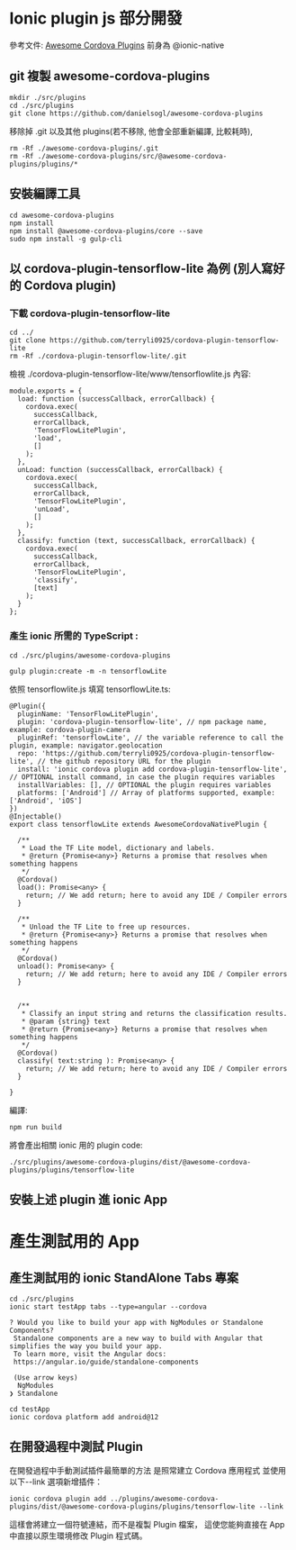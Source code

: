# Ionic plugin js 部分開發

參考文件: [Awesome Cordova Plugins](https://github.com/danielsogl/awesome-cordova-plugins/blob/master/README.md)
前身為 @ionic-native

## git 複製 awesome-cordova-plugins

```
mkdir ./src/plugins
cd ./src/plugins
git clone https://github.com/danielsogl/awesome-cordova-plugins
```

移除掉 .git 以及其他 plugins(若不移除, 他會全部重新編譯, 比較耗時),

```
rm -Rf ./awesome-cordova-plugins/.git
rm -Rf ./awesome-cordova-plugins/src/@awesome-cordova-plugins/plugins/*
```

## 安裝編譯工具

```
cd awesome-cordova-plugins
npm install
npm install @awesome-cordova-plugins/core --save
sudo npm install -g gulp-cli
```

## 以 cordova-plugin-tensorflow-lite 為例 (別人寫好的 Cordova plugin)

### 下載 cordova-plugin-tensorflow-lite

```
cd ../
git clone https://github.com/terryli0925/cordova-plugin-tensorflow-lite
rm -Rf ./cordova-plugin-tensorflow-lite/.git
```

檢視 ./cordova-plugin-tensorflow-lite/www/tensorflowlite.js 內容:

```
module.exports = {
  load: function (successCallback, errorCallback) {
    cordova.exec(
      successCallback,
      errorCallback,
      'TensorFlowLitePlugin',
      'load',
      []
    );
  },
  unLoad: function (successCallback, errorCallback) {
    cordova.exec(
      successCallback,
      errorCallback,
      'TensorFlowLitePlugin',
      'unLoad',
      []
    );
  },
  classify: function (text, successCallback, errorCallback) {
    cordova.exec(
      successCallback,
      errorCallback,
      'TensorFlowLitePlugin',
      'classify',
      [text]
    );
  }
};

```

### 產生 ionic 所需的 TypeScript :

```
cd ./src/plugins/awesome-cordova-plugins

gulp plugin:create -m -n tensorflowLite
```

依照 tensorflowlite.js
填寫 tensorflowLite.ts:

```
@Plugin({
  pluginName: 'TensorFlowLitePlugin',
  plugin: 'cordova-plugin-tensorflow-lite', // npm package name, example: cordova-plugin-camera
  pluginRef: 'tensorflowLite', // the variable reference to call the plugin, example: navigator.geolocation
  repo: 'https://github.com/terryli0925/cordova-plugin-tensorflow-lite', // the github repository URL for the plugin
  install: 'ionic cordova plugin add cordova-plugin-tensorflow-lite', // OPTIONAL install command, in case the plugin requires variables
  installVariables: [], // OPTIONAL the plugin requires variables
  platforms: ['Android'] // Array of platforms supported, example: ['Android', 'iOS']
})
@Injectable()
export class tensorflowLite extends AwesomeCordovaNativePlugin {

  /**
   * Load the TF Lite model, dictionary and labels.
   * @return {Promise<any>} Returns a promise that resolves when something happens
   */
  @Cordova()
  load(): Promise<any> {
    return; // We add return; here to avoid any IDE / Compiler errors
  }

  /**
   * Unload the TF Lite to free up resources.
   * @return {Promise<any>} Returns a promise that resolves when something happens
   */
  @Cordova()
  unload(): Promise<any> {
    return; // We add return; here to avoid any IDE / Compiler errors
  }


  /**
   * Classify an input string and returns the classification results.
   * @param {string} text
   * @return {Promise<any>} Returns a promise that resolves when something happens
   */
  @Cordova()
  classify( text:string ): Promise<any> {
    return; // We add return; here to avoid any IDE / Compiler errors
  }

}
```

編譯:

```
npm run build
```

將會產出相關 ionic 用的 plugin code:

```
./src/plugins/awesome-cordova-plugins/dist/@awesome-cordova-plugins/plugins/tensorflow-lite
```

## 安裝上述 plugin 進 ionic App

# 產生測試用的 App

## 產生測試用的 ionic StandAlone Tabs 專案

```
cd ./src/plugins
ionic start testApp tabs --type=angular --cordova
```

```
? Would you like to build your app with NgModules or Standalone Components?
 Standalone components are a new way to build with Angular that simplifies the way you build your app.
 To learn more, visit the Angular docs:
 https://angular.io/guide/standalone-components

 (Use arrow keys)
  NgModules
❯ Standalone
```

```
cd testApp
ionic cordova platform add android@12
```

## 在開發過程中測試 Plugin

在開發過程中手動測試插件最簡單的方法
是照常建立 Cordova 應用程式
並使用以下--link 選項新增插件：

```
ionic cordova plugin add ../plugins/awesome-cordova-plugins/dist/@awesome-cordova-plugins/plugins/tensorflow-lite --link
```

這樣會將建立一個符號連結，而不是複製 Plugin 檔案，
這使您能夠直接在 App 中直接以原生環境修改 Plugin 程式碼。
